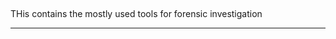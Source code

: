 ##
THis contains the mostly used tools for forensic investigation
*****************************************************************
